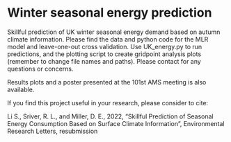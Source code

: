 # Winter seasonal energy prediction
Skillful prediction of UK winter seasonal energy demand based on autumn climate information. Please find the data and python code for the MLR model and leave-one-out cross validation. Use UK_energy.py to run predictions, and the plotting script to create gridpoint analysis plots (remember to change file names and paths). Please contact for any questions or concerns.

Results plots and a poster presented at the 101st AMS meeting is also available.

If you find this project useful in your research, please consider to cite:

Li S., Sriver, R. L., and Miller, D. E., 2022, “Skillful Prediction of Seasonal Energy Consumption Based on Surface Climate Information”, Environmental Research Letters, resubmission
